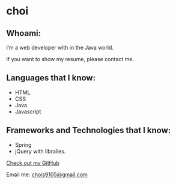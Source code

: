 # choi

## Whoami:
I’m a web developer with in the Java world.

If you want to show my resume, please contact me.


## Languages that I know:

- HTML
- CSS
- Java
- Javascript

## Frameworks and Technologies that I know:

- Spring
- jQuery with libralies.

[Check out my GitHub](https://github.com/chois9105)

Email me: chois9105@gmail.com
